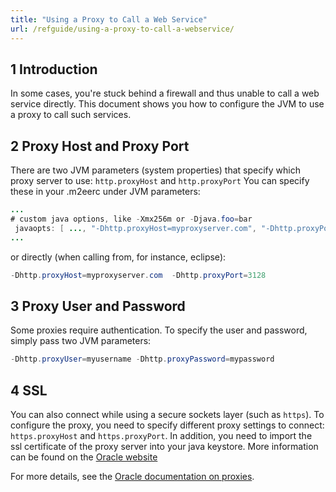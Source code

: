 ```yaml
---
title: "Using a Proxy to Call a Web Service"
url: /refguide/using-a-proxy-to-call-a-webservice/
---
```


## 1 Introduction

In some cases, you're stuck behind a firewall and thus unable to call a web service directly. This document shows you how to configure the JVM to use a proxy to call such services.

## 2 Proxy Host and Proxy Port

There are two JVM parameters (system properties) that specify which proxy server to use: `http.proxyHost` and `http.proxyPort`
You can specify these in your .m2eerc under JVM parameters:

```java
...
# custom java options, like -Xmx256m or -Djava.foo=bar
 javaopts: [ ..., "-Dhttp.proxyHost=myproxyserver.com", "-Dhttp.proxyPort=3128"]
...

```

or directly (when calling from, for instance, eclipse):

```java
-Dhttp.proxyHost=myproxyserver.com  -Dhttp.proxyPort=3128

```

## 3 Proxy User and Password

Some proxies require authentication. To specify the user and password, simply pass two JVM parameters:

```java
-Dhttp.proxyUser=myusername -Dhttp.proxyPassword=mypassword
```

## 4 SSL

You can also connect while using a secure sockets layer (such as `https`). To configure the proxy, you need to specify different proxy settings to connect: `https.proxyHost` and `https.proxyPort`. In addition, you need to import the ssl certificate of the proxy server into your java keystore. More information can be found on the [Oracle website](https://download.oracle.com/javaee/1.4/tutorial/doc/Security6.html)

For more details, see the [Oracle documentation on proxies](https://download.oracle.com/javase/6/docs/technotes/guides/net/proxies.html).
